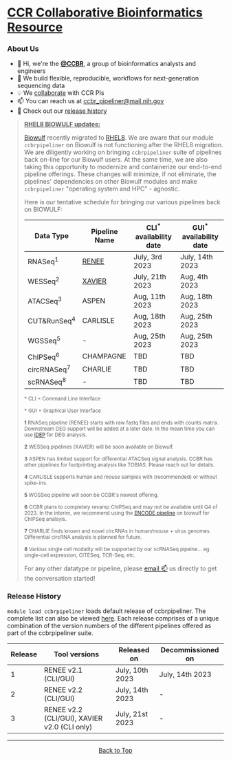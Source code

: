 # [CCR Collaborative Bioinformatics Resource](https://bioinformatics.ccr.cancer.gov/ccbr/)

### About Us
- 👋 Hi, we're the [**@CCBR**](https://bioinformatics.ccr.cancer.gov/ccbr/), a group of bioinformatics analysts and engineers
- 📖 We build flexible, reproducible, workflows for next-generation sequencing data
- :bulb: We [collaborate](https://abcs-amp.nih.gov/project/request/CCBR/) with CCR PIs
- 📫 You can reach us at [ccbr_pipeliner@mail.nih.gov](mailto:ccbr_pipeliner@mail.nih.gov)
- 🏁 Check out our [release history](#release-history)

> <b><ins>RHEL8 BIOWULF updates:</ins></b>
> 
> [Biowulf](https://hpc.nih.gov) recently migrated to [RHEL8](https://hpc.nih.gov/docs/rhel8.html). We are aware that our module `ccbrpipeliner` on Biowulf is not functioning after the RHEL8 migration. We are diligently working on bringing `ccbrpipeliner` suite of pipelines back on-line for our Biowulf users. At the same time, we are also taking this opportunity to modernize and containerize our end-to-end pipeline offerings. These changes will minimize, if not eliminate, the pipelines' dependencies on other Biowulf modules and make `ccbrpipeliner` "operating system and HPC" - agnostic.
> 
> Here is our tentative schedule for bringing our various pipelines back on BIOWULF:
> 
> | Data Type | Pipeline Name | CLI<sup>*</sup> availability date | GUI<sup>*</sup> availability date |
> | --- | --- | --- |--- |
> | RNASeq<sup>1</sup> | [RENEE](https://github.com/CCBR/RENEE) | July, 3rd 2023 | July, 14th 2023 |
> | WESSeq<sup>2</sup> | [XAVIER](https://github.com/CCBR/XAVIER) | July, 21th 2023 | Aug, 4th 2023 |
> | ATACSeq<sup>3</sup> | ASPEN | Aug, 11th 2023 | Aug, 18th 2023 |
> | CUT&RunSeq<sup>4</sup> | CARLISLE | Aug, 18th 2023 | Aug, 25th 2023 |
> | WGSSeq<sup>5</sup> | - | Aug, 25th 2023 | Aug, 25th 2023 |
> | ChIPSeq<sup>6</sup> | CHAMPAGNE | TBD | TBD |
> | circRNASeq<sup>7</sup> | CHARLIE | TBD | TBD |
> | scRNASeq<sup>8</sup> | - | TBD | TBD |
>
> <sup>* CLI = Command Line Interface </sup>
>
> <sup>* GUI = Graphical User Interface </sup>
> 
> <sup> **1** RNASeq pipeline (RENEE) starts with raw fastq files and ends with counts matrix. Downstream DEG support will be added at a later date. In the mean time you can use [iDEP](http://bioinformatics.sdstate.edu/idep/0) for DEG analysis.</sup>
> 
> <sup> **2** WESSeq pipelines (XAVIER) will be soon available on Biowulf.</sup>
> 
> <sup> **3** ASPEN has limited support for differential ATACSeq signal analysis. CCBR has other pipelines for footprinting analysis like TOBIAS. Please reach out for details.</sup>
> 
> <sup> **4** CARLISLE supports human and mouse samples with (recommended) or without spike-ins.</sup>
> 
> <sup> **5** WGSSeq pipeline will soon be CCBR's newest offering.</sup>
> 
> <sup> **6** CCBR plans to completely revamp ChIPSeq and may not be available until Q4 of 2023. In the interim, we recommend using the [ENCODE pipeline](https://hpc.nih.gov/apps/chipseq_pipeline.html) on biowulf for ChIPSeq analsyis.</sup>
> 
> <sup> **7** CHARLIE finds known and novel circRNAs in human/mouse + virus genomes. Differential circRNA analysis is planned for future.</sup>
> 
> <sup> **8** Various single cell modality will be supported by our scRNASeq pipeine... eg. single-cell expression, CITESeq, TCR-Seq, etc.</sup>
> 
> For any other datatype or pipeline, please [email :mailbox:](mailto:ccbr_pipeliner@mail.nih.gov) us directly to get the conversation started! 

### Release History

`module load ccbrpipeliner` loads default release of ccbrpipeliner. The complete list can also be viewed [here](https://github.com/CCBR/guis/tags). Each release comprises of a unique combination of the version numbers of the different pipelines offered as part of the ccbrpipeliner suite.

| Release | Tool versions | Released on | Decommissioned on |
| --- | --- | --- | --- |
| 1 | RENEE v2.1 (CLI/GUI) | July, 10th 2023 | July, 14th 2023 |
| 2 | RENEE v2.2 (CLI/GUI) | July, 14th 2023 | - |
| 3 | RENEE v2.2 (CLI/GUI), XAVIER v2.0 (CLI only)| July, 21st 2023 | - |

<hr>
<p align="center">
	<a href="##ccr-collaborative-bioinformatics-resource">Back to Top</a>
</p>
